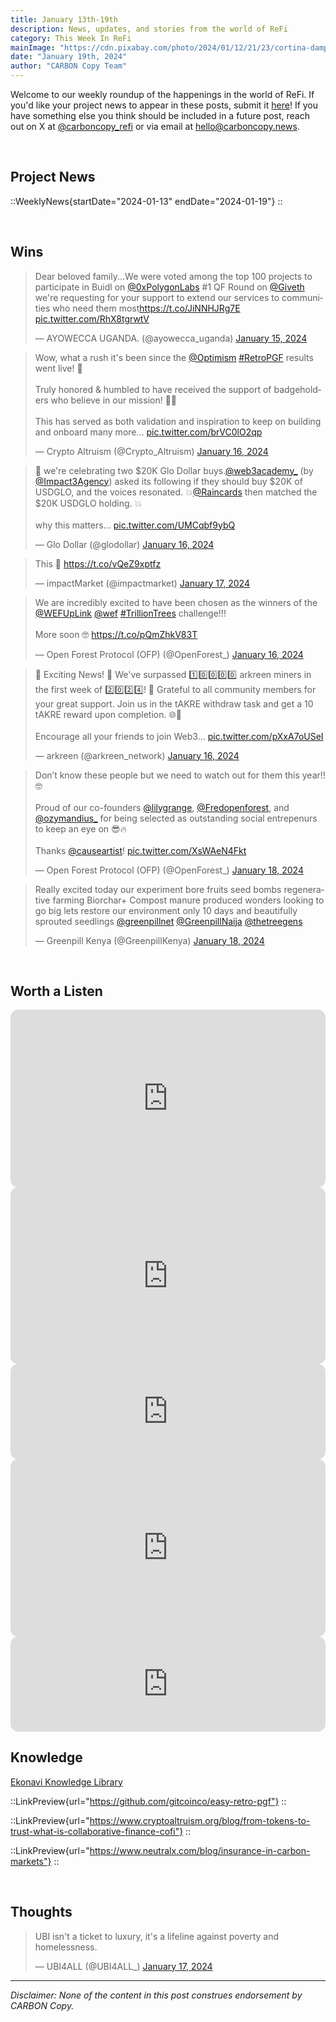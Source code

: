 ```yaml
---
title: January 13th-19th
description: News, updates, and stories from the world of ReFi
category: This Week In ReFi
mainImage: "https://cdn.pixabay.com/photo/2024/01/12/21/23/cortina-dampezzo-8504755_1280.jpg"
date: "January 19th, 2024"
author: "CARBON Copy Team"
---
```


Welcome to our weekly roundup of the happenings in the world of ReFi. If you'd like your project news to appear in these posts, submit it [here](https://baserow.io/form/Bvg1VhbZvYjYDyylflMoYvqPA7Gogg1GDeTjzO8ku-o)! If you have something else you think should be included in a future post, reach out on X at [@carboncopy_refi](https://x.com/carboncopy_refi) or via email at hello@carboncopy.news.

<br>

## Project News

::WeeklyNews{startDate="2024-01-13" endDate="2024-01-19"}
::

<br>

## Wins

<blockquote class="twitter-tweet"><p lang="en" dir="ltr">Dear beloved family...We were voted among the top 100 projects to participate in  Buidl on <a href="https://twitter.com/0xPolygonLabs?ref_src=twsrc%5Etfw">@0xPolygonLabs</a> #1 QF Round on <a href="https://twitter.com/Giveth?ref_src=twsrc%5Etfw">@Giveth</a> we&#39;re requesting for your support to extend our services to communities who need them most<a href="https://t.co/JiNNHJRg7E">https://t.co/JiNNHJRg7E</a> <a href="https://t.co/RhX8tgrwtV">pic.twitter.com/RhX8tgrwtV</a></p>&mdash; AYOWECCA UGANDA. (@ayowecca_uganda) <a href="https://twitter.com/ayowecca_uganda/status/1747022975163855096?ref_src=twsrc%5Etfw">January 15, 2024</a></blockquote>

<blockquote class="twitter-tweet"><p lang="en" dir="ltr">Wow, what a rush it&#39;s been since the <a href="https://twitter.com/Optimism?ref_src=twsrc%5Etfw">@Optimism</a> <a href="https://twitter.com/hashtag/RetroPGF?src=hash&amp;ref_src=twsrc%5Etfw">#RetroPGF</a> results went live! 🤯<br><br>Truly honored &amp; humbled to have received the support of badgeholders who believe in our mission! 🙏🫶<br><br>This has served as both validation and inspiration to keep on building and onboard many more… <a href="https://t.co/brVC0lO2qp">pic.twitter.com/brVC0lO2qp</a></p>&mdash; Crypto Altruism (@Crypto_Altruism) <a href="https://twitter.com/Crypto_Altruism/status/1747048986375065764?ref_src=twsrc%5Etfw">January 16, 2024</a></blockquote>


<blockquote class="twitter-tweet"><p lang="en" dir="ltr">🎉 we&#39;re celebrating two $20K Glo Dollar buys.<a href="https://twitter.com/web3academy_?ref_src=twsrc%5Etfw">@web3academy_</a> (by <a href="https://twitter.com/Impact3Agency?ref_src=twsrc%5Etfw">@Impact3Agency</a>) asked its following if they should buy $20K of USDGLO, and the voices resonated. 💥<a href="https://twitter.com/raincards?ref_src=twsrc%5Etfw">@Raincards</a> then matched the $20K USDGLO holding. 💥<br><br>why this matters... <a href="https://t.co/UMCqbf9ybQ">pic.twitter.com/UMCqbf9ybQ</a></p>&mdash; Glo Dollar (@glodollar) <a href="https://twitter.com/glodollar/status/1747268189824946488?ref_src=twsrc%5Etfw">January 16, 2024</a></blockquote>

<blockquote class="twitter-tweet"><p lang="en" dir="ltr">This 👀 <a href="https://t.co/vQeZ9xptfz">https://t.co/vQeZ9xptfz</a></p>&mdash; impactMarket (@impactmarket) <a href="https://twitter.com/impactmarket/status/1747409698993615149?ref_src=twsrc%5Etfw">January 17, 2024</a></blockquote>

<blockquote class="twitter-tweet"><p lang="en" dir="ltr">We are incredibly excited to have been chosen as the winners of the <a href="https://twitter.com/WEFUpLink?ref_src=twsrc%5Etfw">@WEFUpLink</a> <a href="https://twitter.com/wef?ref_src=twsrc%5Etfw">@wef</a> <a href="https://twitter.com/hashtag/TrillionTrees?src=hash&amp;ref_src=twsrc%5Etfw">#TrillionTrees</a> challenge!!! <br><br>More soon 🤓 <a href="https://t.co/pQmZhkV83T">https://t.co/pQmZhkV83T</a></p>&mdash; Open Forest Protocol (OFP) (@OpenForest_) <a href="https://twitter.com/OpenForest_/status/1747296581056098329?ref_src=twsrc%5Etfw">January 16, 2024</a></blockquote>

<blockquote class="twitter-tweet"><p lang="en" dir="ltr">🎉 Exciting News! 🚀 We&#39;ve surpassed 1️⃣0️⃣0️⃣0️⃣0️⃣ arkreen miners in the first week of 2️⃣0️⃣2️⃣4️⃣! 🌟 Grateful to all community members for your great support. Join us in the tAKRE withdraw task and get a 10 tAKRE reward upon completion. 🌐💚 <br><br>Encourage all your friends to join Web3… <a href="https://t.co/pXxA7oUSeI">pic.twitter.com/pXxA7oUSeI</a></p>&mdash; arkreen (@arkreen_network) <a href="https://twitter.com/arkreen_network/status/1747224235456823507?ref_src=twsrc%5Etfw">January 16, 2024</a></blockquote>

<blockquote class="twitter-tweet"><p lang="en" dir="ltr">Don’t know these people but we need to watch out for them this year!! 🤓<br><br>Proud of our co-founders <a href="https://twitter.com/lilygrange?ref_src=twsrc%5Etfw">@lilygrange</a>, <a href="https://twitter.com/Fredopenforest?ref_src=twsrc%5Etfw">@Fredopenforest</a>, and <a href="https://twitter.com/ozymandius_?ref_src=twsrc%5Etfw">@ozymandius_</a> for being selected as outstanding social entrepenurs to keep an eye on 😎🔥<br><br>Thanks <a href="https://twitter.com/causeartist?ref_src=twsrc%5Etfw">@causeartist</a>! <a href="https://t.co/XsWAeN4Fkt">pic.twitter.com/XsWAeN4Fkt</a></p>&mdash; Open Forest Protocol (OFP) (@OpenForest_) <a href="https://twitter.com/OpenForest_/status/1748116715479961772?ref_src=twsrc%5Etfw">January 18, 2024</a></blockquote>

<blockquote class="twitter-tweet"><p lang="en" dir="ltr">Really excited today our experiment bore fruits seed bombs regenerative farming Biorchar+ Compost manure produced wonders looking to go big lets restore our environment only 10 days and beautifully sprouted seedlings <a href="https://twitter.com/greenpillnet?ref_src=twsrc%5Etfw">@greenpillnet</a> <a href="https://twitter.com/GreenpillNaija?ref_src=twsrc%5Etfw">@GreenpillNaija</a> <a href="https://twitter.com/thetreegens?ref_src=twsrc%5Etfw">@thetreegens</a></p>&mdash; Greenpill Kenya (@GreenpillKenya) <a href="https://twitter.com/GreenpillKenya/status/1748052378480222296?ref_src=twsrc%5Etfw">January 18, 2024</a></blockquote>

<br>

## Worth a Listen

<iframe width="100%" style="border-radius:12px; aspect-ratio: 16/9" src="https://www.youtube.com/embed/_2omSVxW0AU?si=-bAu3kDqTpgBBuxD" title="YouTube video player" frameborder="0" allow="accelerometer; autoplay; clipboard-write; encrypted-media; gyroscope; picture-in-picture; web-share" allowfullscreen></iframe>

<br>

<iframe width="100%" style="border-radius:12px; aspect-ratio: 16/9" src="https://www.youtube.com/embed/UTZKtmQ1hvE?si=wtmSDHpco0RPGL5P" title="YouTube video player" frameborder="0" allow="accelerometer; autoplay; clipboard-write; encrypted-media; gyroscope; picture-in-picture; web-share" allowfullscreen></iframe>

<br>

<iframe style="border-radius:12px" src="https://open.spotify.com/embed/episode/7dZWEE6Y8qNssswzYYyDoQ?utm_source=generator" width="100%" height="152" frameBorder="0" allowfullscreen="" allow="autoplay; clipboard-write; encrypted-media; fullscreen; picture-in-picture" loading="lazy"></iframe>

<br>

<iframe width="100%" style="border-radius:12px; aspect-ratio: 16/9" src="https://www.youtube.com/embed/LRVL8eOk9Hw?si=GeVCCzl3pXUtazhu" title="YouTube video player" frameborder="0" allow="accelerometer; autoplay; clipboard-write; encrypted-media; gyroscope; picture-in-picture; web-share" allowfullscreen></iframe>

<br>

<iframe style="border-radius:12px" src="https://open.spotify.com/embed/episode/3Bc5X5ZWobkVT4i96LT61q?utm_source=generator" width="100%" height="152" frameBorder="0" allowfullscreen="" allow="autoplay; clipboard-write; encrypted-media; fullscreen; picture-in-picture" loading="lazy"></iframe>

<br>

## Knowledge

<i class="bi bi-globe"></i> <a href="https://ekonavi.com/biblioteca" target="_blank">Ekonavi Knowledge Library</a>

::LinkPreview{url="https://github.com/gitcoinco/easy-retro-pgf"}
::

::LinkPreview{url="https://www.cryptoaltruism.org/blog/from-tokens-to-trust-what-is-collaborative-finance-cofi"}
::

::LinkPreview{url="https://www.neutralx.com/blog/insurance-in-carbon-markets"}
::

<br>

## Thoughts

<blockquote class="twitter-tweet"><p lang="en" dir="ltr">UBI isn&#39;t a ticket to luxury, it&#39;s a lifeline against poverty and homelessness.</p>&mdash; UBI4ALL (@UBI4ALL_) <a href="https://twitter.com/UBI4ALL_/status/1747708744983531555?ref_src=twsrc%5Etfw">January 17, 2024</a></blockquote>

***

*Disclaimer: None of the content in this post construes endorsement by CARBON Copy.*  
